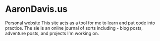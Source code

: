 # AaronDavis.us
Personal website
This site acts as a tool for me to learn and put code into practice. 
The sie is an online journal of sorts including - blog posts, adventure posts, and projects I'm working on.
